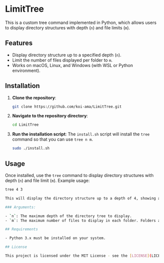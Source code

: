 # LimitTree

This is a custom tree command implemented in Python, which allows users to display directory structures with depth (`n`) and file limits (`m`).

## Features
- Display directory structure up to a specified depth (`n`).
- Limit the number of files displayed per folder to `m`.
- Works on macOS, Linux, and Windows (with WSL or Python environment).

## Installation

1. **Clone the repository**:
   ```bash
   git clone https://github.com/koi-ama/LimitTree.git

2. **Navigate to the repository directory**:
   ```bash
   cd LimitTree

3. **Run the installation script**:
   The `install.sh` script will install the `tree` command so that you can use `tree n m`.
   ```bash
   sudo ./install.sh

## Usage

Once installed, use the `tree` command to display directory structures with depth (`n`) and file limit (`m`). Example usage:
   ```bash
   tree 4 3

This will display the directory structure up to a depth of 4, showing a maximum of 3 files per folder. The output will show the directory structure in a clean, hierarchical format, making it easy to browse through large file systems.

### Arguments:

- `n`: The maximum depth of the directory tree to display.
- `m`: The maximum number of files to display in each folder. Folders are not limited by this value.

## Requirements

- Python 3.x must be installed on your system.

## License

This project is licensed under the MIT License - see the [LICENSE](LICENSE) file for details.
